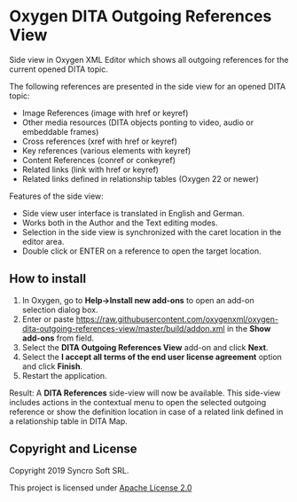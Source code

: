 # Oxygen DITA Outgoing References View
Side view in Oxygen XML Editor which shows all outgoing references for the current opened DITA topic. 

The following references are presented in the side view for an opened DITA topic:

* Image References (image with href or keyref)
* Other media resources (DITA objects ponting to video, audio or embeddable frames)
* Cross references (xref with href or keyref)
* Key references (various elements with keyref)
* Content References (conref or conkeyref)
* Related links (link with href or keyref)
* Related links defined in relationship tables (Oxygen 22 or newer)

Features of the side view:

* Side view user interface is translated in English and German.
* Works both in the Author and the Text editing modes.
* Selection in the side view is synchronized with the caret location in the editor area.
* Double click or ENTER on a reference to open the target location.


How to install
--------------
1. In Oxygen, go to **Help->Install new add-ons** to open an add-on selection dialog box.
1. Enter or paste https://raw.githubusercontent.com/oxygenxml/oxygen-dita-outgoing-references-view/master/build/addon.xml in the **Show add-ons** from field.
1. Select the **DITA Outgoing References View** add-on and click **Next**.
1. Select the **I accept all terms of the end user license agreement** option and click **Finish**.
1. Restart the application.

Result: A **DITA References** side-view will now be available. This side-view includes actions in the contextual menu to open the selected outgoing reference or show the definition location in case of a related link defined in a relationship table in DITA Map.

Copyright and License
---------------------
Copyright 2019 Syncro Soft SRL.

This project is licensed under [Apache License 2.0](https://github.com/oxygenxml/oxygen-dita-outgoing-references-view/blob/master/LICENSE)
